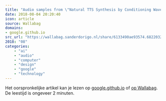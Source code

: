 ```yaml
---
title: "Audio samples from \"Natural TTS Synthesis by Conditioning WaveNet on Mel Spectrogram Predictions\""
date: 2018-08-04 20:20:40
icon: article
source: Wallabag
domains:
- google.github.io
src_url: "https://wallabag.sanderdorigo.nl/share/6133490ae93574.68220329"
2018: "08"
categories:
    - "ai"
    - "audio"
    - "computer"
    - "design"
    - "google"
    - "technology"
---
```

Het oorspronkelijke artikel kan je lezen op [google.github.io](https://google.github.io/tacotron/publications/tacotron2/index.html) of [op Wallabag](https://wallabag.sanderdorigo.nl/share/6133490ae93574.68220329). De leestijd is ongeveer 2 minuten.